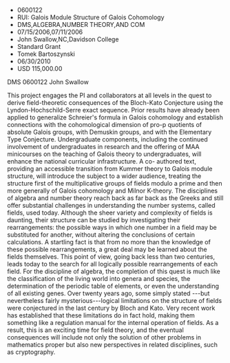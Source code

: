 
* 0600122
* RUI: Galois Module Structure of Galois Cohomology
* DMS,ALGEBRA,NUMBER THEORY,AND COM
* 07/15/2006,07/11/2006
* John Swallow,NC,Davidson College
* Standard Grant
* Tomek Bartoszynski
* 06/30/2010
* USD 115,000.00

DMS 0600122 John Swallow

This project engages the PI and collaborators at all levels in the quest to
derive field-theoretic consequences of the Bloch-Kato Conjecture using the
Lyndon-Hochschild-Serre exact sequence. Prior results have already been applied
to generalize Schreier's formula in Galois cohomology and establish connections
with the cohomological dimension of pro-p quotients of absolute Galois groups,
with Demuskin groups, and with the Elementary Type Conjecture. Undergraduate
components, including the continued involvement of undergraduates in research
and the offering of MAA minicourses on the teaching of Galois theory to
undergraduates, will enhance the national curricular infrastructure. A co-
authored text, providing an accessible transition from Kummer theory to Galois
module structure, will introduce the subject to a wider audience, treating the
structure first of the multiplicative groups of fields modulo a prime and then
more generally of Galois cohomology and Milnor K-theory. The disciplines of
algebra and number theory reach back as far back as the Greeks and still offer
substantial challenges in understanding the number systems, called fields, used
today. Although the sheer variety and complexity of fields is daunting, their
structure can be studied by investigating their rearrangements: the possible
ways in which one number in a field may be substituted for another, without
altering the conclusions of certain calculations. A startling fact is that from
no more than the knowledge of these possible rearrangements, a great deal may be
learned about the fields themselves. This point of view, going back less than
two centuries, leads today to the search for all logically possible
rearrangements of each field. For the discipline of algebra, the completion of
this quest is much like the classification of the living world into genera and
species, the determination of the periodic table of elements, or even the
understanding of all existing genes. Over twenty years ago, some simply stated
---but nevertheless fairly mysterious---logical limitations on the structure of
fields were conjectured in the last century by Bloch and Kato. Very recent work
has established that these limitations do in fact hold, making them something
like a regulation manual for the internal operation of fields. As a result, this
is an exciting time for field theory, and the eventual consequences will include
not only the solution of other problems in mathematics proper but also new
perspectives in related disciplines, such as cryptography.
